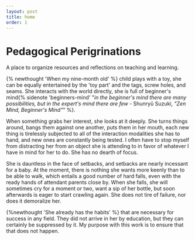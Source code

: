 ```yaml
---
layout: post
title: home
order: 1
---
```


<h1 class="content-listing-header sans">Pedagogical Perigrinations</h1>

A place to organize resources and reflections on teaching and learning.

{% newthought 'When my nine-month old' %} child plays with a toy, she can be equally entertained by the 'toy part' and
the tags, screw holes, and seams. She interacts with the world directly, she is full of beginner's mind{% sidenote
'beginners-mind' "*in the beginner's mind there are many possibilities, but in the expert's mind there are few* -
Shunryū Suzuki, *\"Zen Mind, Beginner's Mind\"*" %}. 

When something grabs her interest, she looks at it deeply. She turns things around, bangs them against one another, puts
them in her mouth, each new thing is tirelessly subjected to all of the interaction modalities she has to hand, and new
ones are constantly being tested. I often have to stop myself from distracting her from an object she is attending to in
favor of whatever I have in mind for her to do. She has no dearth of focus.

She is dauntless in the face of setbacks, and setbacks are nearly incessant for a baby. At the moment, there is nothing
she wants more keenly than to be able to walk, which entails a good number of hard falls, even with the ready hands of
attendant parents close by. When she falls, she will sometimes cry for a moment or two, want a sip of her bottle, but
soon afterwards is eager to start crawling again. She does not tire of failure, nor does it demoralize her.

{%newthought 'She already has the habits' %} that are necessary for success in any field. They did not arrive in her by
education, but they can certainly be suppressed by it. My purpose with this work is to ensure that that does not happen.
